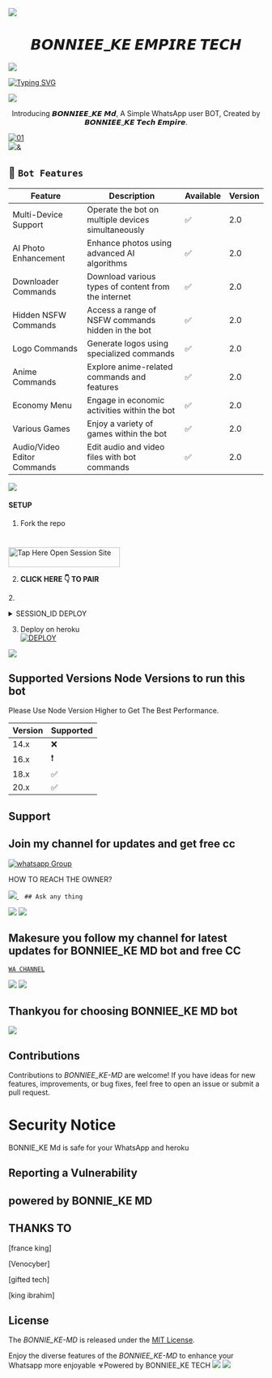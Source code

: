 
<a><img src='https://i.imgur.com/LyHic3i.gif'/></a>
 <h1 align="center"> 𝘽𝙊𝙉𝙉𝙄𝙀𝙀_𝙆𝙀 𝙀𝙈𝙋𝙄𝙍𝙀 𝙏𝙀𝘾𝙃 </h1>


<a><img src='https://i.imgur.com/LyHic3i.gif'/></a>
      
[![Typing SVG](https://readme-typing-svg.herokuapp.com?font=Rockstar-ExtraBold&color=blue&lines=𝗔𝗠+𝘽𝙊𝙉𝙉𝙄𝙀𝙀_𝙆𝙀+𝙏𝙀𝘾𝙃+𝗖𝗥𝗘𝗔𝗧𝗘𝗗+𝗕𝗬+𝙍𝙄𝘾𝙃𝙄𝙀𝙀𝙏𝙀𝘾𝙃)](https://git.io/typing-svg)

<a><img src='https://i.imgur.com/LyHic3i.gif'/></a>
 
<p align="center"> Introducing 𝘽𝙊𝙉𝙉𝙄𝙀𝙀_𝙆𝙀 𝙈𝙙, A Simple WhatsApp user BOT, Created by 𝘽𝙊𝙉𝙉𝙄𝙀𝙀_𝙆𝙀 𝙏𝙚𝙘𝙝 𝙀𝙢𝙥𝙞𝙧𝙚.
</p>

  <a href="https://ibb.co/N6NMDtn"><img src="https://telegra.ph/file/8d7722777d6713e087937.jpg" alt="01" border="0" /></a>                     
<a><img src='https://i.imgur.com/LyHic3i.gif'/>&</a>
 ## 🚀 `Bot Features`
| Feature                          | Description                                             | Available    | Version    |
| ---------------------------------| ------------------------------------------------------- | ------------ | ---------- |
| Multi-Device Support             | Operate the bot on multiple devices simultaneously     | ✅           | 2.0        |
| AI Photo Enhancement             | Enhance photos using advanced AI algorithms            | ✅           | 2.0        |
| Downloader Commands              | Download various types of content from the internet     | ✅           | 2.0        |
| Hidden NSFW Commands             | Access a range of NSFW commands hidden in the bot       | ✅           | 2.0        |
| Logo Commands                    | Generate logos using specialized commands               | ✅           | 2.0        |
| Anime Commands                   | Explore anime-related commands and features              | ✅           | 2.0        |
| Economy Menu                     | Engage in economic activities within the bot            | ✅           | 2.0        |
| Various Games                    | Enjoy a variety of games within the bot                 | ✅           | 2.0        |
| Audio/Video Editor Commands      | Edit audio and video files with bot commands            | ✅           | 2.0        |



<a><img src='https://i.imgur.com/LyHic3i.gif'/></a>


#### SETUP

1. Fork the repo
    <br>
# 
<a href="https://github.com/kismatnayoh/BONNIEE_KE-MD/fork"><img title="Tap Here Open Session Site" src="https://img.shields.io/badge/FORK-REPO -h?color=black&style=for-the-badge&logo=msi" width="220" height="38.45"/></a></p>


2. **CLICK HERE 👇 TO PAIR**

2.<details>
<summary>SESSION_ID DEPLOY</summary>
<a href="https://web.BONNIEE_KE-MD.co.ke/deploy/platforms/heroku"><img src="https://img.shields.io/badge/CLICK%20HERE-red" alt="Pairing Code" width="150"></a>
</details>

3. Deploy on heroku
    <br>
<a href='https://dashboard.heroku.com/new?template=https://github.com/BONNIEE_KE-MD' target="_blank"><img alt='DEPLOY' src='https://img.shields.io/badge/DEPLOY-100000?style=for-the-badge&logo=scan&logoColor=white&labelColor=black&color=black'/></a>

<a><img src='https://i.imgur.com/LyHic3i.gif'/></a>

   
## Supported Versions Node Versions to run this bot

Please Use Node Version Higher to Get The Best Performance.

| Version | Supported          |
| ------- | ------------------ |
| 14.x   | :x: |
| 16.x   | ❗                |
| 18.x   | :white_check_mark: |
| 20.x   | ✅                |

## Support 
## Join my channel for updates and get free cc
<a href="https://whatsapp.com/channel/0029Vaj4B7YEFeXnAZYZIo0j" target="_blank">
    <img alt="whatsapp Group" src="https://img.shields.io/badge/ Whatsapp Support Channel -25D366?style=for-the-badge&logo=whatsapp&logoColor=white" />
  </a>
</p>


HOW TO REACH THE OWNER? 
 
   
   <a href="https://wa.link/a8gu7w">
    <img src="https://img.shields.io/badge/WhatsApp-25D366?style=for-the-badge&logo=whatsapp&logoColor=white" />
  </a>&nbsp;&nbsp;
   <a

    ## Ask any thing
<a><img src='https://i.imgur.com/LyHic3i.gif'/></a>
<a><img src='https://i.imgur.com/LyHic3i.gif'/></a>



## Makesure you follow my channel for latest updates for BONNIEE_KE MD bot and free CC
 [`WA CHANNEL`](https://whatsapp.com/channel/0029Vaj4B7YEFeXnAZYZIo0j)



<a><img src='https://i.imgur.com/LyHic3i.gif'/></a>
<a><img src='https://i.imgur.com/LyHic3i.gif'/></a>
   
   
## Thankyou for choosing BONNIEE_KE MD bot 


<a><img src='https://i.imgur.com/LyHic3i.gif'/></a>

## Contributions


Contributions to *BONNIEE_KE-MD* are welcome! If you have ideas for new features, improvements, or bug fixes, feel free to open an issue or submit a pull request.

# Security Notice
BONNIE_KE Md is safe for your WhatsApp and heroku

## Reporting a Vulnerability


## powered by BONNIE_KE MD


## THANKS TO
[france king]

[Venocyber]

[gifted tech]

[king ibrahim]

## License


The *BONNIE_KE-MD* is released under the [MIT License](https://opensource.org/licenses/MIT).

Enjoy the diverse features of the *BONNIEE_KE-MD*  to enhance your Whatsapp more enjoyable
☣Powered by BONNIEE_KE TECH
<a><img src='https://i.imgur.com/LyHic3i.gif'/></a>
<a><img src='https://i.imgur.com/LyHic3i.gif'/></a>
